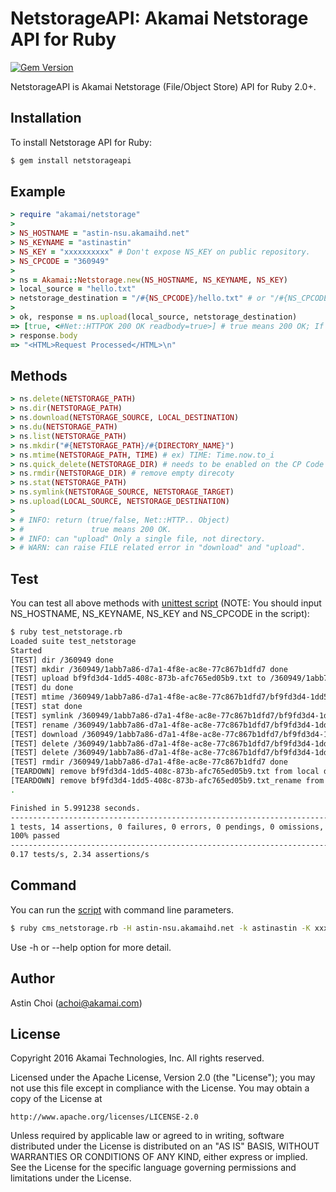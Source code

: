 NetstorageAPI: Akamai Netstorage API for Ruby
===============================================

[![Gem Version](https://badge.fury.io/rb/netstorageapi.svg)](https://badge.fury.io/rb/netstorageapi)

NetstorageAPI is Akamai Netstorage (File/Object Store) API for Ruby 2.0+.
  
  
Installation
------------

To install Netstorage API for Ruby:  

```bash
$ gem install netstorageapi
```
  
  
Example
-------

```ruby
> require "akamai/netstorage"
> 
> NS_HOSTNAME = "astin-nsu.akamaihd.net"
> NS_KEYNAME = "astinastin"
> NS_KEY = "xxxxxxxxxx" # Don't expose NS_KEY on public repository.
> NS_CPCODE = "360949"
> 
> ns = Akamai::Netstorage.new(NS_HOSTNAME, NS_KEYNAME, NS_KEY)
> local_source = "hello.txt"
> netstorage_destination = "/#{NS_CPCODE}/hello.txt" # or "/#{NS_CPCODE}/" is same.
>
> ok, response = ns.upload(local_source, netstorage_destination)
=> [true, <#Net::HTTPOK 200 OK readbody=true>] # true means 200 OK; If false, it's not 200 OK 
> response.body
=> "<HTML>Request Processed</HTML>\n"
```
  
  
Methods
-------

```ruby
> ns.delete(NETSTORAGE_PATH)
> ns.dir(NETSTORAGE_PATH)
> ns.download(NETSTORAGE_SOURCE, LOCAL_DESTINATION)
> ns.du(NETSTORAGE_PATH)
> ns.list(NETSTORAGE_PATH)
> ns.mkdir("#{NETSTORAGE_PATH}/#{DIRECTORY_NAME}")
> ns.mtime(NETSTORAGE_PATH, TIME) # ex) TIME: Time.now.to_i
> ns.quick_delete(NETSTORAGE_DIR) # needs to be enabled on the CP Code
> ns.rmdir(NETSTORAGE_DIR) # remove empty direcoty
> ns.stat(NETSTORAGE_PATH)
> ns.symlink(NETSTORAGE_SOURCE, NETSTORAGE_TARGET)
> ns.upload(LOCAL_SOURCE, NETSTORAGE_DESTINATION)
>  
> # INFO: return (true/false, Net::HTTP.. Object)
> #               true means 200 OK.
> # INFO: can "upload" Only a single file, not directory.
> # WARN: can raise FILE related error in "download" and "upload".
```
  
  
Test
----

You can test all above methods with [unittest script](https://github.com/AstinCHOI/NetStorageKit-Ruby/blob/master/test_netstorage.rb)
(NOTE: You should input NS_HOSTNAME, NS_KEYNAME, NS_KEY and NS_CPCODE in the script):

```bash
$ ruby test_netstorage.rb
Loaded suite test_netstorage
Started
[TEST] dir /360949 done
[TEST] mkdir /360949/1abb7a86-d7a1-4f8e-ac8e-77c867b1dfd7 done
[TEST] upload bf9fd3d4-1dd5-408c-873b-afc765ed05b9.txt to /360949/1abb7a86-d7a1-4f8e-ac8e-77c867b1dfd7/bf9fd3d4-1dd5-408c-873b-afc765ed05b9.txt done
[TEST] du done
[TEST] mtime /360949/1abb7a86-d7a1-4f8e-ac8e-77c867b1dfd7/bf9fd3d4-1dd5-408c-873b-afc765ed05b9.txt to 1469863258 done
[TEST] stat done
[TEST] symlink /360949/1abb7a86-d7a1-4f8e-ac8e-77c867b1dfd7/bf9fd3d4-1dd5-408c-873b-afc765ed05b9.txt to /360949/1abb7a86-d7a1-4f8e-ac8e-77c867b1dfd7/bf9fd3d4-1dd5-408c-873b-afc765ed05b9.txt_lnk done
[TEST] rename /360949/1abb7a86-d7a1-4f8e-ac8e-77c867b1dfd7/bf9fd3d4-1dd5-408c-873b-afc765ed05b9.txt to /360949/1abb7a86-d7a1-4f8e-ac8e-77c867b1dfd7/bf9fd3d4-1dd5-408c-873b-afc765ed05b9.txt_rename done
[TEST] download /360949/1abb7a86-d7a1-4f8e-ac8e-77c867b1dfd7/bf9fd3d4-1dd5-408c-873b-afc765ed05b9.txt_rename done
[TEST] delete /360949/1abb7a86-d7a1-4f8e-ac8e-77c867b1dfd7/bf9fd3d4-1dd5-408c-873b-afc765ed05b9.txt_rename done
[TEST] delete /360949/1abb7a86-d7a1-4f8e-ac8e-77c867b1dfd7/bf9fd3d4-1dd5-408c-873b-afc765ed05b9.txt_lnk done
[TEST] rmdir /360949/1abb7a86-d7a1-4f8e-ac8e-77c867b1dfd7 done
[TEARDOWN] remove bf9fd3d4-1dd5-408c-873b-afc765ed05b9.txt from local done
[TEARDOWN] remove bf9fd3d4-1dd5-408c-873b-afc765ed05b9.txt_rename from local done
.

Finished in 5.991238 seconds.
--------------------------------------------------------------------------------
1 tests, 14 assertions, 0 failures, 0 errors, 0 pendings, 0 omissions, 0 notifications
100% passed
--------------------------------------------------------------------------------
0.17 tests/s, 2.34 assertions/s
```
  
  
Command
-------

You can run the [script](https://github.com/AstinCHOI/NetStorageKit-Ruby/blob/master/cms_netstorage.rb) with command line parameters.

```bash
$ ruby cms_netstorage.rb -H astin-nsu.akamaihd.net -k astinastin -K xxxxxxxxxx -a dir /360949
```
  
Use -h or --help option for more detail.
  
  
Author
------

Astin Choi (achoi@akamai.com)  
  
  
License
-------

Copyright 2016 Akamai Technologies, Inc.  All rights reserved.

Licensed under the Apache License, Version 2.0 (the "License");
you may not use this file except in compliance with the License.
You may obtain a copy of the License at

    http://www.apache.org/licenses/LICENSE-2.0

Unless required by applicable law or agreed to in writing, software
distributed under the License is distributed on an "AS IS" BASIS,
WITHOUT WARRANTIES OR CONDITIONS OF ANY KIND, either express or implied.
See the License for the specific language governing permissions and
limitations under the License.